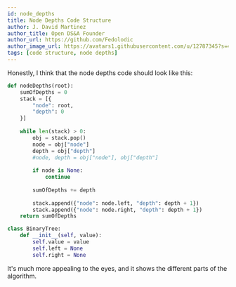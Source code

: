 ```yaml
---
id: node_depths
title: Node Depths Code Structure
author: J. David Martinez
author_title: Open DS&A Founder
author_url: https://github.com/Fedolodic
author_image_url: https://avatars1.githubusercontent.com/u/12787345?s=460&u=cfe07b63a9e857c72fdac84b425244c9f5c013e0&v=4
tags: [code structure, node depths]
---
```


Honestly, I think that the node depths code should look like this:

```python
def nodeDepths(root):
	sumOfDepths = 0
	stack = [{
		"node": root,
		"depth": 0
	}]
	
	while len(stack) > 0:
		obj = stack.pop()
		node = obj["node"]
		depth = obj["depth"]
		#node, depth = obj["node"], obj["depth"]
		
		if node is None:
			continue
			
		sumOfDepths += depth
		
		stack.append({"node": node.left, "depth": depth + 1})
		stack.append({"node": node.right, "depth": depth + 1})
	return sumOfDepths

class BinaryTree:
    def __init__(self, value):
        self.value = value
        self.left = None
        self.right = None
```

It's much more appealing to the eyes, and it shows the different parts of the algorithm.